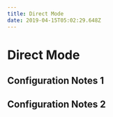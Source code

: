 ```yaml
---
title: Direct Mode
date: 2019-04-15T05:02:29.648Z
---
```

# Direct Mode

## Configuration Notes 1

## Configuration Notes 2
